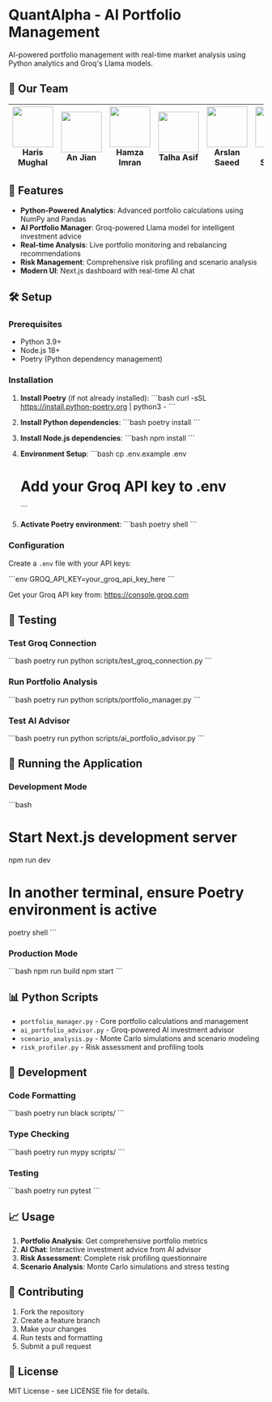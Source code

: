 # QuantAlpha - AI Portfolio Management

AI-powered portfolio management with real-time market analysis using Python analytics and Groq's Llama models.

## 👥 Our Team

| <img src="https://github.com/haris-mughal.png" width="80"/> <br> Haris Mughal | <img src="https://github.com/dojian.png" width="80"/> <br> An Jian | <img src="https://github.com/Hamzacancode.png" width="80"/> <br> Hamza Imran | <img src="https://github.com/Talhaasif7.png" width="80"/> <br> Talha Asif | <img src="https://github.com/arslansaeed.png" width="80"/> <br> Arslan Saeed | <img src="https://github.com/jps245.png" width="80"/> <br> Justin Sterling |
|---|---|---|---|---|---|


## 🚀 Features

- **Python-Powered Analytics**: Advanced portfolio calculations using NumPy and Pandas
- **AI Portfolio Manager**: Groq-powered Llama model for intelligent investment advice
- **Real-time Analysis**: Live portfolio monitoring and rebalancing recommendations
- **Risk Management**: Comprehensive risk profiling and scenario analysis
- **Modern UI**: Next.js dashboard with real-time AI chat

## 🛠️ Setup

### Prerequisites

- Python 3.9+
- Node.js 18+
- Poetry (Python dependency management)

### Installation

1. **Install Poetry** (if not already installed):
   \`\`\`bash
   curl -sSL https://install.python-poetry.org | python3 -
   \`\`\`

2. **Install Python dependencies**:
   \`\`\`bash
   poetry install
   \`\`\`

3. **Install Node.js dependencies**:
   \`\`\`bash
   npm install
   \`\`\`

4. **Environment Setup**:
   \`\`\`bash
   cp .env.example .env
   # Add your Groq API key to .env
   \`\`\`

5. **Activate Poetry environment**:
   \`\`\`bash
   poetry shell
   \`\`\`

### Configuration

Create a `.env` file with your API keys:

\`\`\`env
GROQ_API_KEY=your_groq_api_key_here
\`\`\`

Get your Groq API key from: https://console.groq.com

## 🧪 Testing

### Test Groq Connection
\`\`\`bash
poetry run python scripts/test_groq_connection.py
\`\`\`

### Run Portfolio Analysis
\`\`\`bash
poetry run python scripts/portfolio_manager.py
\`\`\`

### Test AI Advisor
\`\`\`bash
poetry run python scripts/ai_portfolio_advisor.py
\`\`\`

## 🚀 Running the Application

### Development Mode
\`\`\`bash
# Start Next.js development server
npm run dev

# In another terminal, ensure Poetry environment is active
poetry shell
\`\`\`

### Production Mode
\`\`\`bash
npm run build
npm start
\`\`\`

## 📊 Python Scripts

- `portfolio_manager.py` - Core portfolio calculations and management
- `ai_portfolio_advisor.py` - Groq-powered AI investment advisor
- `scenario_analysis.py` - Monte Carlo simulations and scenario modeling
- `risk_profiler.py` - Risk assessment and profiling tools

## 🔧 Development

### Code Formatting
\`\`\`bash
poetry run black scripts/
\`\`\`

### Type Checking
\`\`\`bash
poetry run mypy scripts/
\`\`\`

### Testing
\`\`\`bash
poetry run pytest
\`\`\`

## 📈 Usage

1. **Portfolio Analysis**: Get comprehensive portfolio metrics
2. **AI Chat**: Interactive investment advice from AI advisor
3. **Risk Assessment**: Complete risk profiling questionnaire
4. **Scenario Analysis**: Monte Carlo simulations and stress testing

## 🤝 Contributing

1. Fork the repository
2. Create a feature branch
3. Make your changes
4. Run tests and formatting
5. Submit a pull request

## 📄 License

MIT License - see LICENSE file for details.

